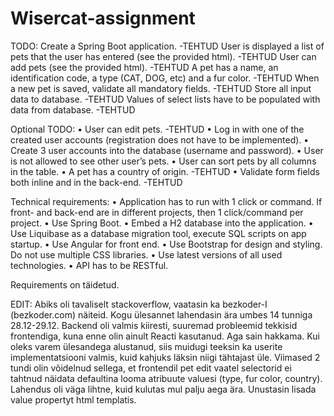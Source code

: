 # Wisercat-assignment

TODO:
Create a Spring Boot application.  -TEHTUD
User is displayed a list of pets that the user has entered (see the provided html). -TEHTUD
User can add pets (see the provided html). -TEHTUD
A pet has a name, an identification code, a type (CAT, DOG, etc) and a fur color. -TEHTUD
When a new pet is saved, validate all mandatory fields. -TEHTUD
Store all input data to database. -TEHTUD
Values of select lists have to be populated with data from database. -TEHTUD

Optional TODO:
•	User can edit pets. -TEHTUD
•	Log in with one of the created user accounts (registration does not have to be implemented).
•	Create 3 user accounts into the database (username and password).
•	User is not allowed to see other user’s pets.
•	User can sort pets by all columns in the table.
•	A pet has a country of origin. -TEHTUD
•	Validate form fields both inline and in the back-end. -TEHTUD

Technical requirements:
•	Application has to run with 1 click or command. 
If front- and back-end are in different projects, then 1 click/command per project.
•	Use Spring Boot.
•	Embed a H2 database into the application.
•	Use Liquibase as a database migration tool, execute SQL scripts on app startup.
•	Use Angular for front end.
•	Use Bootstrap for design and styling. Do not use multiple CSS libraries.
•	Use latest versions of all used technologies.
•	API has to be RESTful.

Requirements on täidetud.





EDIT:
Abiks oli tavaliselt stackoverflow, vaatasin ka bezkoder-I (bezkoder.com) näiteid. Kogu ülesannet lahendasin ära umbes 14 tunniga 28.12-29.12. 
Backend oli valmis kiiresti, suuremad probleemid tekkisid frontendiga, kuna enne olin ainult Reacti kasutanud. Aga sain hakkama. 
Kui oleks varem ülesandega alustanud, siis muidugi teeksin ka userite implementatsiooni valmis, kuid kahjuks läksin niigi tähtajast üle. Viimased 2 tundi olin võidelnud sellega, et frontendil pet edit vaatel selectorid ei tahtnud näidata defaultina looma atribuute valuesi (type, fur color, country). Lahendus oli väga lihtne, kuid kulutas mul palju aega ära. Unustasin lisada value propertyt html templatis.


